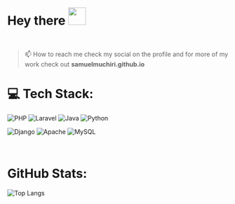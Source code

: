 
<h1>
  Hey there
  <img src="https://media.giphy.com/media/hvRJCLFzcasrR4ia7z/giphy.gif" width="40px"/>
</h1>

<br>

>📫 How to reach me 
 check my social on the profile and 
for more of my work check out **samuelmuchiri.github.io**

<!---
SAMUELMUCHIRI/SAMUELMUCHIRI is a ✨ special ✨ repository because its `README.md` (this file) appears on your GitHub profile.
You can click the Preview link to take a look at your changes.
--->


# 💻 **Tech Stack:**
![PHP](https://img.shields.io/badge/PHP-%2300599C.svg?style=plastic&logo=php&logoColor=white)  ![Laravel](https://img.shields.io/badge/laravel-%23D42029.svg?style=plastic&logo=laravel&logoColor=white)   ![Java](https://img.shields.io/badge/java-3670A0?style=plastic&logo=java&logoColor=ffdd54)  ![Python](https://img.shields.io/badge/python-3670A0?style=plastic&logo=python&logoColor=ffdd54) 




 ![Django](https://img.shields.io/badge/django-%23092E20.svg?style=plastic&logo=django&logoColor=white) ![Apache](https://img.shields.io/badge/apache-%23D42029.svg?style=plastic&logo=apache&logoColor=white)  ![MySQL](https://img.shields.io/badge/mysql-%2300f.svg?style=plastic&logo=mysql&logoColor=white) 
 
  


<br/> 



#  **GitHub Stats:**  
 


![Top Langs](https://github-readme-stats.vercel.app/api/top-langs/?username=SAMUELMUCHIRI&langs_count=9)

 <br/>
